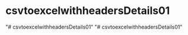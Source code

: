 # csvtoexcelwithheadersDetails01
"# csvtoexcelwithheadersDetails01" 
"# csvtoexcelwithheadersDetails01" 

